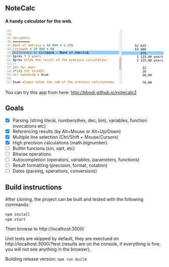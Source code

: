 ## NoteCalc

#### A handy calculator for the web.

![Readme](public/screen.png)

You can try this app from here: http://bbodi.github.io/notecalc2

Goals
--
- [X] Parsing (string literal, numbers(hex, dec, bin), variables, function invocations etc)
- [X] Referencing results (by Alt+Mouse or Alt+Up/Down)
- [X] Multiple line selection (Ctrl/Shift + Mouse/Cursors)
- [X] High precision calculations (math.bignumber)
- [ ] Builtin funcions (sin, sqrt, etc)
- [ ] Bitwise operations
- [ ] Autocompletion (operators, variables, parameters, functions)
- [ ] Result formatting (precision, format, notation)
- [ ] Dates (parsing, operations, conversions)

Build instructions
--
After cloning, the project can be built and tested with the following commands:
```
npm install
npm start
```
Then browse to http://localhost:3000/

Unit tests are skipped by default, they are exectued on http://localhost:3000/?test (results are on the console, if everything is fine, you will not see anything in the browser),

Building release version: 
``npm run build``
